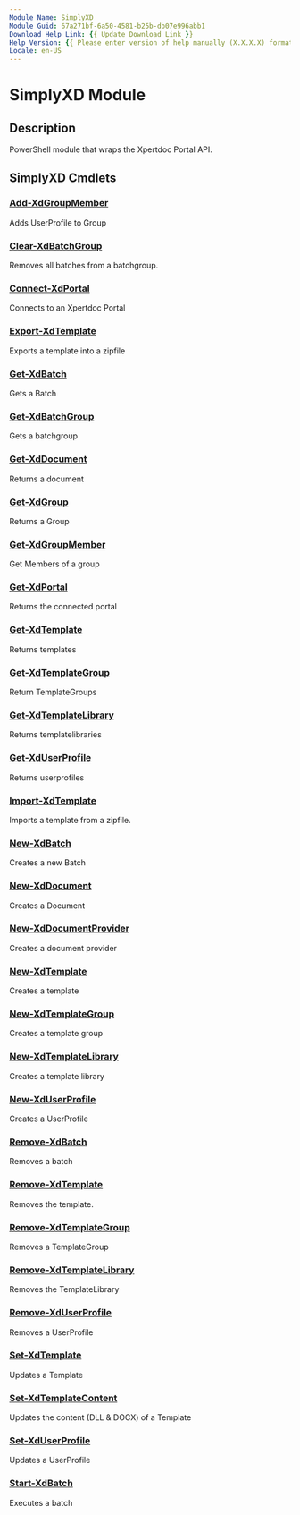 ```yaml
---
Module Name: SimplyXD
Module Guid: 67a271bf-6a50-4581-b25b-db07e996abb1
Download Help Link: {{ Update Download Link }}
Help Version: {{ Please enter version of help manually (X.X.X.X) format }}
Locale: en-US
---
```


# SimplyXD Module
## Description
PowerShell module that wraps the Xpertdoc Portal API.

## SimplyXD Cmdlets
### [Add-XdGroupMember](Add-XdGroupMember.md)
Adds UserProfile to Group

### [Clear-XdBatchGroup](Clear-XdBatchGroup.md)
Removes all batches from a batchgroup.

### [Connect-XdPortal](Connect-XdPortal.md)
Connects to an Xpertdoc Portal

### [Export-XdTemplate](Export-XdTemplate.md)
Exports a template into a zipfile

### [Get-XdBatch](Get-XdBatch.md)
Gets a Batch

### [Get-XdBatchGroup](Get-XdBatchGroup.md)
Gets a batchgroup

### [Get-XdDocument](Get-XdDocument.md)
Returns a document

### [Get-XdGroup](Get-XdGroup.md)
Returns a Group

### [Get-XdGroupMember](Get-XdGroupMember.md)
Get Members of a group

### [Get-XdPortal](Get-XdPortal.md)
Returns the connected portal

### [Get-XdTemplate](Get-XdTemplate.md)
Returns templates

### [Get-XdTemplateGroup](Get-XdTemplateGroup.md)
Return TemplateGroups

### [Get-XdTemplateLibrary](Get-XdTemplateLibrary.md)
Returns templatelibraries

### [Get-XdUserProfile](Get-XdUserProfile.md)
Returns userprofiles

### [Import-XdTemplate](Import-XdTemplate.md)
Imports a template from a zipfile.

### [New-XdBatch](New-XdBatch.md)
Creates a new Batch

### [New-XdDocument](New-XdDocument.md)
Creates a Document

### [New-XdDocumentProvider](New-XdDocumentProvider.md)
Creates a document provider

### [New-XdTemplate](New-XdTemplate.md)
Creates a template

### [New-XdTemplateGroup](New-XdTemplateGroup.md)
Creates a template group

### [New-XdTemplateLibrary](New-XdTemplateLibrary.md)
Creates a template library

### [New-XdUserProfile](New-XdUserProfile.md)
Creates a UserProfile

### [Remove-XdBatch](Remove-XdBatch.md)
Removes a batch

### [Remove-XdTemplate](Remove-XdTemplate.md)
Removes the template.

### [Remove-XdTemplateGroup](Remove-XdTemplateGroup.md)
Removes a TemplateGroup

### [Remove-XdTemplateLibrary](Remove-XdTemplateLibrary.md)
Removes the TemplateLibrary

### [Remove-XdUserProfile](Remove-XdUserProfile.md)
Removes a UserProfile

### [Set-XdTemplate](Set-XdTemplate.md)
Updates a Template

### [Set-XdTemplateContent](Set-XdTemplateContent.md)
Updates the content (DLL & DOCX) of a Template

### [Set-XdUserProfile](Set-XdUserProfile.md)
Updates a UserProfile

### [Start-XdBatch](Start-XdBatch.md)
Executes a batch

